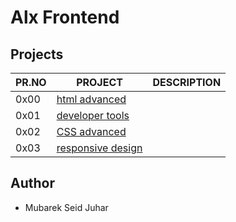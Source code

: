 # Alx Frontend

## Projects

| PR.NO |	PROJECT	                                      | DESCRIPTION |
| ----- | --------------------------------------------- | ----------- |
| 0x00  | [html advanced](./0x00-html_advanced)         |             |
| 0x01  | [developer tools](./0x01-developer_tools)     |             |
| 0x02  | [CSS advanced](./0x02-CSS_advanced)           |             |
| 0x03  | [responsive design](./0x03-responsive_design) |             |

## Author

- Mubarek Seid Juhar
